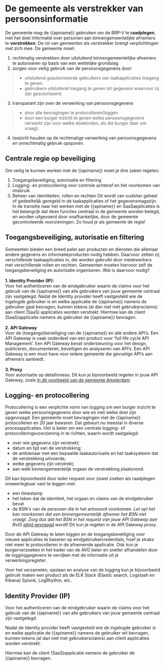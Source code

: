 # De gemeente als verstrekker van persoonsinformatie  

De gemeente mag de {{apiname}} gebruiken om de BRP-V te **raadplegen**, met het doel informatie over personen aan binnengemeentelijke afnemers te **verstrekken**. De rol van gemeenten als verstrekker brengt verplichtingen met zich mee. De gemeente moet:
1. rechtmatig verstrekken door uitsluitend binnengemeentelijke afnemers te autoriseren op basis van een wettelijke grondslag
2. zorgen voor veilig gebruik van de persoonsgegevens door:
> - uitsluitend geautoriseerde gebruikers van taakapplicaties toegang te geven.
> - gebruikers uitsluitend toegang te geven tot gegevens waarvoor zij zijn geautoriseerd.
3.  transparant zijn over de verwerking van persoonsgegevens
> - door alle bevragingen te protocolleren/loggen
> - door een burger inzicht te geven welke persoonsgegevens verwerkt zijn voor welke doeleinden, als die burger daar om vraagt.
4.  toezicht houden op de rechtmatige verwerking van persoonsgegevens en onrechtmatig gebruik opsporen.

## Centrale regie op beveiliging
Om veilig te kunnen werken met de {{apiname}} moet je drie zaken regelen:
1. Toegangsbeveiliging, autorisatie en filtering
2. Logging- en protocollering voor controle achteraf en het voorkomen van misbruik
3. Beheer van identiteiten, rollen en rechten 
Dit wordt van oudsher geheel of gedeeltelijk geregeld in de taakapplicaties of het gegevensmagazijn. In de transitie naar het werken met de {{apiname}} en SaaSapplicaties is het belangrijk dat deze functies centraal in de gemeente worden belegd, en worden uitgevoerd door onafhankelijke, door de gemeente gecontroleerde voorzieningen. Zo houd je als gemeente de regie! 

## Toegangsbeveiliging, autorisatie en filtering
Gemeenten bieden een breed palet aan producten en diensten die allemaal andere gegevens en informatieproducten nodig hebben. Daarvoor zetten zij verschillende taakapplicaties in, die worden gebruikt door medewerkers met verschillende rollen en rechten. Gemeenten moeten hiervoor zelf de toegangsbeveiliging en autorisatie organiseren. Wat is daarvoor nodig?   
<Br>
**1. Identity Provider (IP):**   
Voor het authenticeren van de eindgebruiker waarin de claims voor het gebruik van de {{apiname}} van alle gebruikers van jouw gemeente centraal zijn vastgelegd. Nadat de Identity provider heeft vastgesteld wie de ingelogde gebruiker is en welke applicatie de {{apiname}} namens de gebruiker gaat bevragen, kunnen tokens (al dan niet met gebruikersclaims) aan client (SaaS) applicaties worden verstrekt. Hiermee kan de client (SaaS)applicatie namens de gebruiker de {{apiname}} bevragen.  
<Br>
**2. API Gateway**  
Voor de (toegangs)beveiliging van de {{apiname}} en alle andere API’s. Een API Gateway is vaak onderdeel van een product voor ‘full life cycle API Management’. Een API Gateway bevat ondersteuning voor het design, publiceren, documenteren, beveiligen en analyseren van API’s. Een API Gateway is een must have voor iedere gemeente die gevoelige API’s aan afnemers aanbiedt.   
<Br>
**3. Proxy**  
Voor autorisatie op detailniveau. Dit kun je bijvoorbeeld regelen in jouw API Gateway, zoals [in dit voorbeeld van de gemeente Amsterdam](https://github.com/Amsterdam/haal-centraal-proxy).

## Logging- en protocollering
Protocollering is een verplichte vorm van logging om een burger inzicht te geven welke persoonsgegevens door wie en met welke doel zijn opgevraagd. Een gemeente moet bevragingen met de {{apiname}} protocolleren en 20 jaar bewaren. Dat gebeurt nu meestal in diverse procesapplicaties. Het is beter om een centrale logging- of protocolleringsvoorziening in te richten, waarin wordt vastgelegd:
-	over wie gegevens zijn verstrekt;
-	datum en tijd van de verstrekking;
-	de ambtenaar met een bepaalde taakautorisatie en het taaksysteem dat de verstrekking uitvoerde;
-	welke gegevens zijn verstrekt;
-	aan welk binnengemeentelijk orgaan de verstrekking plaatsvond.

Dit kan bijvoorbeeld door ieder request voor zowel zoeken als raadplegen onweerlegbaar vast te leggen met:
- een timestamp
- het token dat de identiteit, het orgaan en claims van de eindgebruiker bevat
- de BSN's van de personen die in het antwoord voorkomen. *Let op! het kan voorkomen dat een binnengemeentelijk afnemer het BSN niet vraagt. Zorg dus dat het BSN in het request van jouw API Gateway aan RvIG [altijd gevraagd](./how-tos/personen-response-filteren) wordt!* Dit kun je regelen in de API Gateway proxy.

Door de API Gateway te laten loggen en de toegangsbeveiliging voor nieuwe applicaties te baseren op eindgebruikercredentials, hoef je straks niet meer te protocolleren in de afnemende applicatie. Ook kun je burgerverzoeken in het kader van de AVG beter en sneller afhandelen door de logginggegevens te verrijken met de informatie uit je verwerkingsregister.

Voor het verzamelen, opslaan en analyse van de logging kun je bijvoorbeeld gebruik maken een product als de ELK Stack (Elastic search, Logstash en Kibana) Splunk, LogRhythm, etc.

## Identity Provider (IP)
Voor het authenticeren van de eindgebruiker waarin de claims voor het gebruik van de {{apiname}} van alle gebruikers van jouw gemeente centraal zijn vastgelegd.

Nadat de Identity provider heeft vastgesteld wie de ingelogde gebruiker is en welke applicatie de {{apiname}} namens de gebruiker wil bevragen, kunnen tokens (al dan niet met gebruikersclaims) aan client applicaties worden verstrekt.

Hiermee kan de client (SaaS)applicatie namens de gebruiker de {{apiname}} bevragen.
